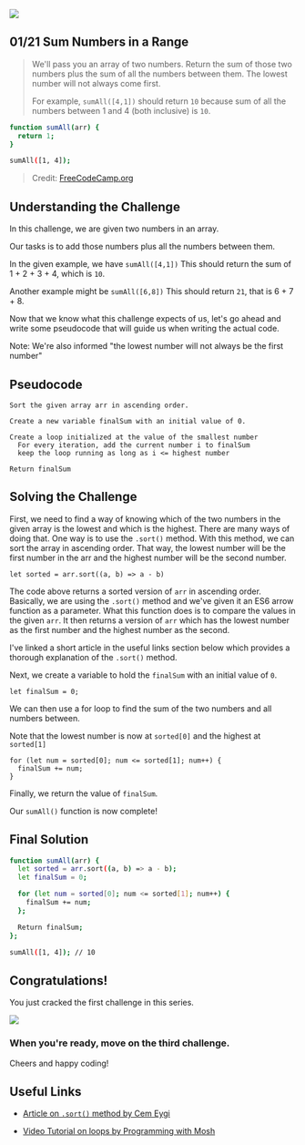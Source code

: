 ![](https://img.shields.io/badge/Coding-Challenges-darkgreen)

## 01/21 Sum Numbers in a Range

>We'll pass you an array of two numbers. Return the sum of those two numbers 
>plus the sum of all the numbers between them. The lowest number will not always come first.
>
>For example, `sumAll([4,1])` should return `10` because sum of all the numbers between 1 and 4 (both inclusive) is `10`.

```bash
function sumAll(arr) {
  return 1;
}

sumAll([1, 4]);
```
> Credit: [FreeCodeCamp.org](https://www.freecodecamp.org/learn/javascript-algorithms-and-data-structures/intermediate-algorithm-scripting/sum-all-numbers-in-a-range)


## Understanding the Challenge

In this challenge, we are given two numbers in an array.

Our tasks is to add those numbers plus all the numbers between them.

In the given example, we have `sumAll([4,1])` This should return the sum of 1 + 2 + 3 + 4, which is `10`.

Another example might be `sumAll([6,8])` This should return `21`, that is 6 + 7 + 8.

Now that we know what this challenge expects of us, let's go ahead and write some pseudocode that will guide us when writing the actual code.

Note: We're also informed "the lowest number will not always be the first number"

## Pseudocode

```
Sort the given array arr in ascending order. 

Create a new variable finalSum with an initial value of 0.

Create a loop initialized at the value of the smallest number
  For every iteration, add the current number i to finalSum
  keep the loop running as long as i <= highest number

Return finalSum
```

## Solving the Challenge

First, we need to find a way of knowing which of the two numbers in the given array is the lowest and which is the highest. There are many ways of doing that. One way is to use the `.sort()` method. With this method, we can sort the array in ascending order. That way, the lowest number will be the first number in the arr and the highest number will be the second number.

```
let sorted = arr.sort((a, b) => a - b)
```
The code above returns a sorted version of `arr` in ascending order. Basically, we are using the `.sort()` method and we've given it an ES6 arrow function as a parameter. What this function does is to compare the values in the given `arr`. It then returns a version of `arr` which has the lowest number as the first number and the highest number as the second. 

I've linked a short article in the useful links section below which provides a thorough explanation of the `.sort()` method.

Next, we create a variable to hold the `finalSum` with an initial value of `0`.

```
let finalSum = 0;
```

We can then use a for loop to find the sum of the two numbers and all numbers between.

Note that the lowest number is now at `sorted[0]` and the highest at `sorted[1]`

```
for (let num = sorted[0]; num <= sorted[1]; num++) {
  finalSum += num;
}
```

Finally, we return the value of `finalSum`.


Our `sumAll()` function is now complete!

## Final Solution

```bash
function sumAll(arr) {
  let sorted = arr.sort((a, b) => a - b);
  let finalSum = 0;

  for (let num = sorted[0]; num <= sorted[1]; num++) {
    finalSum += num;
  };

  Return finalSum;
};

sumAll([1, 4]); // 10
```
## Congratulations!
You just cracked the first challenge in this series.

![](https://camo.githubusercontent.com/749155b89333c6d89386f5c98dd110e234a00f2aa1e864a5b3fecaf089aedb27/68747470733a2f2f6d656469612e67697068792e636f6d2f6d656469612f336f36664a31424d375232454252446e784b2f67697068792e676966)

### When you're ready, move on the third challenge. 

Cheers and happy coding!


## Useful Links
- [Article on `.sort()` method by Cem Eygi](https://www.freecodecamp.org/news/javascript-array-sort-tutorial-how-to-use-js-sort-methods-with-code-examples/)

- [Video Tutorial on loops by Programming with Mosh](https://www.youtube.com/watch?v=s9wW2PpJsmQ)
